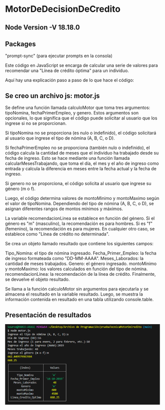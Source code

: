 # MotorDeDecisionDeCredito
## Node Version -V 18.18.0
## Packages
"prompt-sync" (para ejecutar prompts en la consola)

Este código en JavaScript se encarga de calcular una serie de valores para recomendar una "Línea de crédito óptima" para un individuo. 

Aquí hay una explicación paso a paso de lo que hace el código:

## Se creo un archivo js: motor.js

Se define una función llamada calculoMotor que toma tres argumentos: tipoNomina, fechaPrimerEmpleo, y genero. Estos argumentos son opcionales, lo que significa que el código puede solicitar al usuario que los ingrese si no se proporcionan.

Si tipoNomina no se proporciona (es nulo o indefinido), el código solicitará al usuario que ingrese el tipo de nómina (A, B, C, o D).

Si fechaPrimerEmpleo no se proporciona (también nulo o indefinido), el código calcula la cantidad de meses que el individuo ha trabajado desde su fecha de ingreso. Esto se hace mediante una función llamada calcularMesesTrabajando, que toma el día, el mes y el año de ingreso como entrada y calcula la diferencia en meses entre la fecha actual y la fecha de ingreso.

Si genero no se proporciona, el código solicita al usuario que ingrese su género (m o f).

Luego, el código determina valores de montoMinimo y montoMaximo según el valor de tipoNomina. Dependiendo del tipo de nómina (A, B, C, o D), se asignan diferentes rangos de montos mínimos y máximos.

La variable recomendacionLinea se establece en función del género. Si el género es "m" (masculino), la recomendación es para hombres. Si es "f" (femenino), la recomendación es para mujeres. En cualquier otro caso, se establece como "Línea de crédito no determinada".

Se crea un objeto llamado resultado que contiene los siguientes campos:

Tipo_Nomina: el tipo de nómina ingresado.
Fecha_Primer_Empleo: la fecha de ingreso formateada como "DD-MM-AAAA".
Meses_Laborados: la cantidad de meses trabajados.
Genero: el género ingresado.
montoMinimo y montoMaximo: los valores calculados en función del tipo de nómina.
recomendacionLinea: la recomendación de la línea de crédito.
Finalmente, se devuelve el objeto resultado.

Se llama a la función calculoMotor sin argumentos para ejecutarla y se almacena el resultado en la variable resultado. Luego, se muestra la información contenida en resultado en una tabla utilizando console.table.

## Presentación de resultados

![Alt text](image-5.png)